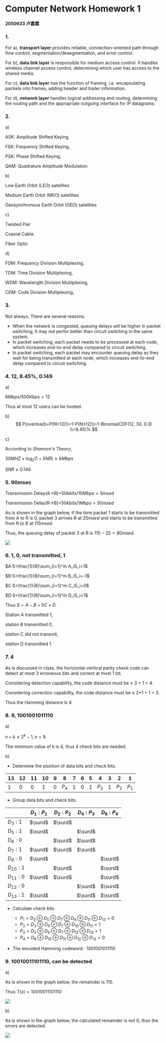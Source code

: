 <h1>
  Computer Network Homework 1
</h1>

<h4>
  2050633 卢嘉霖
</h4>



### 1.

For a), **transport layer** provides reliable, connection-oriented path through flow control, segmentation/desegmentation, and error control. 

For b), **data link layer** is responsible for medium access control. It handles wireless channel access control, determining which user has access to the shared media.

For c), **data link layer** has the function of framing, i.e. encapsulating packets into frames, adding header and trailer information.

For d), **network layer** handles logical addressing and routing, determining the routing path and the appropriate outgoing interface for IP datagrams.



### 2.

a)

ASK: Amplitude Shifted Keying, 

FSK: Frequency Shifted Keying, 

PSK: Phase Shifted Keying, 

QAM: Quadrature Amplitude Modulation 

b)

Low Earth Orbit (LEO) satellites

Medium Earth Orbit (MEO) satellites

Geosynchronous Earth Orbit (GEO) satellites

c)

Twisted Pair

Coaxial Cable

Fiber Optic

d)

FDM: Frequency Division Multiplexing,

TDM: Time Division Multiplexing,

WDM: Wavelength Division Multiplexing,

CDM: Code Division Multiplexing,



### 3.

Not always. There are several reasons.

- When the network is congested, queuing delays will be higher in packet switching, it may not perfor better than circuit switching in the same system.
- In packet switching, each packet needs to be processed at each node, which increases end-to-end delay compared to circuit switching.
- In packet switching, each packet may encounter queuing delay as they wait for being transmitted at each node, which increases end-to-end delay compared to circuit switching.



### 4. 12, 8.45%, 0.149

a)

$6Mbps / 500Kbps = 12$

Thus at most 12 users can be hosted.

b)
$$
P(overload)=P(N>12)\\=1-P(N≤12)\\=1-BinomialCDF(12, 30, 0.3) \\=8.45\%
$$


c)

According to *Shannon's Theory*,

$30MHZ\times \log_2(1+SNR)≥6Mbps$

$SNR≥0.149$



### 5. 90msec

Transmission Delay(A->R)=$50kbits/10Mbps=5msed$

Transmission Delay(R->B)=$50kbits/1Mbps=50msed$

As is shown in the graph below, if the time packet 1 starts to be transmitted from A to R is $0$, packet 3 arrives R at $25msed$ and starts to be transmitted from R to B at $115msed$.

Thus, the queuing delay of packet 3 at R is $115-25=90msed$.

<img src="img/5.jpg">

### 6. 1, 0, not transmitted, 1

$A·S=\frac{1}{8}\sum_{i=1}^m A_iS_i=1$

$B·S=\frac{1}{8}\sum_{i=1}^m B_iS_i=-1$

$C·S=\frac{1}{8}\sum_{i=1}^m C_iS_i=0$

$D·S=\frac{1}{8}\sum_{i=1}^m D_iS_i=1$

Thus $S=A-B+0C+D$.

Station A transmitted 1, 

station B transmitted 0, 

station C did not transmit, 

station D transmitted 1.



### 7. 4

As is discussed in class, the horizontal-vertical parity check code can detect at most 3 erroneous bits and correct at most 1 bit.

Considering detection capability, the code distance must be ≥ 3 + 1 = 4.

Considering correction capability, the code distance must be ≥ 2*1 + 1 = 3.

Thus the Hamming distance is 4.



### 8. 9, 1001001011110

a)

$n+k≤2^k-1,n=9$

The minimum value of k is 4, thus 4 check bits are needed.

b)

- Determine the position of data bits and check bits.

| 13   | 12   | 11   | 10   | 9    | 8     | 7    | 6    | 5    | 4     | 3    | 2     | 1     |
| ---- | ---- | ---- | ---- | ---- | ----- | ---- | ---- | ---- | ----- | ---- | ----- | ----- |
| 1    | 0    | 0    | 1    | 0    | $P_4$ | 1    | 0    | 1    | $P_3$ | 1    | $P_2$ | $P_1$ |

- Group data bits and check bits.

|            | $D_1:P_1$ | $D_2:P_2$ | $D_4:P_3$ | $D_8:P_4$ |
| ---------- | --------- | --------- | --------- | --------- |
| $D_3:1$    | $\surd$   | $\surd$   |           |           |
| $D_5:1$    | $\surd$   |           | $\surd$   |           |
| $D_6:0$    |           | $\surd$   | $\surd$   |           |
| $D_7:1$    | $\surd$   | $\surd$   | $\surd$   |           |
| $D_9:0$    | $\surd$   |           |           | $\surd$   |
| $D_{10}:1$ |           | $\surd$   |           | $\surd$   |
| $D_{11}:0$ | $\surd$   | $\surd$   |           | $\surd$   |
| $D_{12}:0$ |           |           | $\surd$   | $\surd$   |
| $D_{13}:1$ | $\surd$   |           | $\surd$   | $\surd$   |

- Calculate check bits
  - $P_1=D_3\oplus D_5\oplus D_7\oplus D_9\oplus D_{11}\oplus D_{13}=0$
  - $P_2=D_3\oplus D_6\oplus D_7\oplus D_{10}\oplus D_{11}=1$
  - $P_3=D_5\oplus D_6\oplus D_7\oplus D_{12}\oplus D_{13}=1$
  - $P_4=D_9\oplus D_{10}\oplus D_{11}\oplus D_{12}\oplus D_{13}=0$

- The encoded Hamming codeword : $1001001011110$



### 9. 10010011101110, can be detected

a)

As is shown in the graph below, the remainder is $110$.

Thus $T(x)=10010011101110$

<img src="img/9-1.jpg">

b)

As is shown in the graph below, the calculated remainder is not 0, thus the errors are detected.

<img src="img/9-2.jpg">
